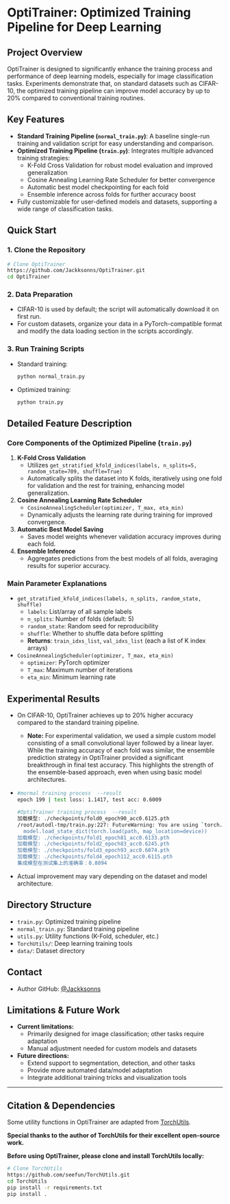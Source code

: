 # OptiTrainer: Optimized Training Pipeline for Deep Learning

## Project Overview

OptiTrainer is designed to significantly enhance the training process and performance of deep learning models, especially for image classification tasks. Experiments demonstrate that, on standard datasets such as CIFAR-10, the optimized training pipeline can improve model accuracy by up to 20% compared to conventional training routines.

## Key Features

- **Standard Training Pipeline (`normal_train.py`)**: A baseline single-run training and validation script for easy understanding and comparison.
- **Optimized Training Pipeline (`train.py`)**: Integrates multiple advanced training strategies:
  - K-Fold Cross Validation for robust model evaluation and improved generalization
  - Cosine Annealing Learning Rate Scheduler for better convergence
  - Automatic best model checkpointing for each fold
  - Ensemble inference across folds for further accuracy boost
- Fully customizable for user-defined models and datasets, supporting a wide range of classification tasks.

## Quick Start

### 1. Clone the Repository

```bash
# Clone OptiTrainer
https://github.com/Jackksonns/OptiTrainer.git
cd OptiTrainer
```

### 2. Data Preparation

- CIFAR-10 is used by default; the script will automatically download it on first run.
- For custom datasets, organize your data in a PyTorch-compatible format and modify the data loading section in the scripts accordingly.

### 3. Run Training Scripts

- Standard training:

  ```bash
  python normal_train.py
  ```

- Optimized training:

  ```bash
  python train.py
  ```

## Detailed Feature Description

### Core Components of the Optimized Pipeline (`train.py`)

1. **K-Fold Cross Validation**
   - Utilizes `get_stratified_kfold_indices(labels, n_splits=5, random_state=709, shuffle=True)`
   - Automatically splits the dataset into K folds, iteratively using one fold for validation and the rest for training, enhancing model generalization.
2. **Cosine Annealing Learning Rate Scheduler**
   - `CosineAnnealingScheduler(optimizer, T_max, eta_min)`
   - Dynamically adjusts the learning rate during training for improved convergence.
3. **Automatic Best Model Saving**
   - Saves model weights whenever validation accuracy improves during each fold.
4. **Ensemble Inference**
   - Aggregates predictions from the best models of all folds, averaging results for superior accuracy.

### Main Parameter Explanations

- `get_stratified_kfold_indices(labels, n_splits, random_state, shuffle)`
  - `labels`: List/array of all sample labels
  - `n_splits`: Number of folds (default: 5)
  - `random_state`: Random seed for reproducibility
  - `shuffle`: Whether to shuffle data before splitting
  - **Returns**: `train_idxs_list`, `val_idxs_list` (each a list of K index arrays)
- `CosineAnnealingScheduler(optimizer, T_max, eta_min)`
  - `optimizer`: PyTorch optimizer
  - `T_max`: Maximum number of iterations
  - `eta_min`: Minimum learning rate


## Experimental Results

- On CIFAR-10, OptiTrainer achieves up to 20% higher accuracy compared to the standard training pipeline.

  - **Note:** For experimental validation, we used a simple custom model consisting of a small convolutional layer followed by a linear layer. While the training accuracy of each fold was similar, the ensemble prediction strategy in OptiTrainer provided a significant breakthrough in final test accuracy. This highlights the strength of the ensemble-based approach, even when using basic model architectures.

- ```bash
  #mormal training process  --result
  epoch 199 | test loss: 1.1417, test acc: 0.6009
  
  #OptiTrainer training process  --result
  加载模型: ./checkpoints/fold0_epoch90_acc0.6125.pth
  /root/autodl-tmp/train.py:227: FutureWarning: You are using `torch.load` with `weights_only=False` (the current default value), which uses the default pickle module implicitly. It is possible to construct malicious pickle data which will execute arbitrary code during unpickling (See https://github.com/pytorch/pytorch/blob/main/SECURITY.md#untrusted-models for more details). In a future release, the default value for `weights_only` will be flipped to `True`. This limits the functions that could be executed during unpickling. Arbitrary objects will no longer be allowed to be loaded via this mode unless they are explicitly allowlisted by the user via `torch.serialization.add_safe_globals`. We recommend you start setting `weights_only=True` for any use case where you don't have full control of the loaded file. Please open an issue on GitHub for any issues related to this experimental feature.
    model.load_state_dict(torch.load(path, map_location=device))
  加载模型: ./checkpoints/fold1_epoch81_acc0.6133.pth
  加载模型: ./checkpoints/fold2_epoch83_acc0.6245.pth
  加载模型: ./checkpoints/fold3_epoch93_acc0.6074.pth
  加载模型: ./checkpoints/fold4_epoch112_acc0.6115.pth
  集成模型在测试集上的准确率：0.8094
  ```

- Actual improvement may vary depending on the dataset and model architecture.

## Directory Structure

- `train.py`: Optimized training pipeline
- `normal_train.py`: Standard training pipeline
- `utils.py`: Utility functions (K-Fold, scheduler, etc.)
- `TorchUtils/`: Deep learning training tools
- `data/`: Dataset directory

## Contact

- Author GitHub: [@Jackksonns](https://github.com/Jackksonns)

## Limitations & Future Work

- **Current limitations:**
  - Primarily designed for image classification; other tasks require adaptation
  - Manual adjustment needed for custom models and datasets
- **Future directions:**
  - Extend support to segmentation, detection, and other tasks
  - Provide more automated data/model adaptation
  - Integrate additional training tricks and visualization tools

---
## Citation & Dependencies

Some utility functions in OptiTrainer are adapted from [TorchUtils](https://github.com/seefun/TorchUtils).

**Special thanks to the author of TorchUtils for their excellent open-source work.**

**Before using OptiTrainer, please clone and install TorchUtils locally:**

```bash
# Clone TorchUtils
https://github.com/seefun/TorchUtils.git
cd TorchUtils
pip install -r requirements.txt
pip install .
```
